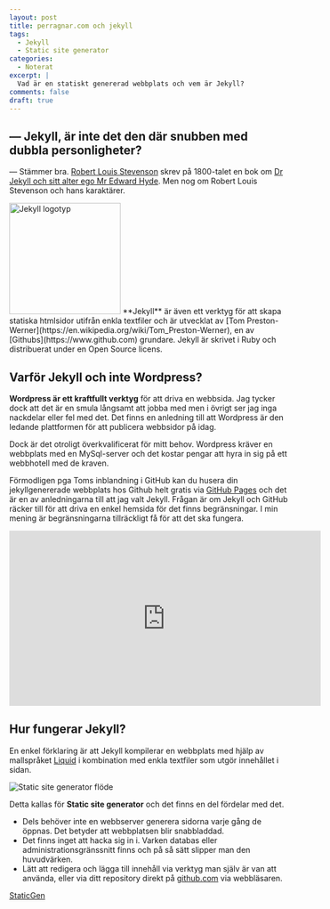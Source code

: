 ```yaml
---
layout: post
title: perragnar.com och jekyll
tags:
  - Jekyll
  - Static site generator
categories:
  - Noterat
excerpt: |
  Vad är en statiskt genererad webbplats och vem är Jekyll?
comments: false
draft: true
---
```


## — Jekyll, är inte det den där snubben med dubbla personligheter?
— Stämmer bra. [Robert Louis Stevenson](https://sv.wikipedia.org/wiki/Robert_Louis_Stevenson) skrev på 1800-talet en bok om [Dr Jekyll och sitt alter ego Mr Edward Hyde](https://sv.wikipedia.org/wiki/Dr._Jekyll_och_Mr._Hyde). Men nog om Robert Louis Stevenson och hans karaktärer.

<div class="note" markdown="1">
  <img src="{{ site.baseurl }}/assets/postfiles/jekyll-logo.png" alt="Jekyll logotyp" class="float-left" style="width: 200px; max-width: 50%;" />
  **Jekyll** är även ett verktyg för att skapa statiska htmlsidor utifrån enkla textfiler och är utvecklat av [Tom Preston-Werner](https://en.wikipedia.org/wiki/Tom_Preston-Werner), en av [Githubs](https://www.github.com) grundare. Jekyll är skrivet i Ruby och distribuerat under en Open Source licens.
</div>

## Varför Jekyll och inte Wordpress?

**Wordpress är ett kraftfullt verktyg** för att driva en webbsida. Jag tycker dock att det är en smula långsamt att jobba med men i övrigt ser jag inga nackdelar eller fel med det. Det finns en anledning till att Wordpress är den ledande plattformen för att publicera webbsidor på idag.

Dock är det otroligt överkvalificerat för mitt behov. Wordpress kräver en webbplats med en MySql-server och det kostar pengar att hyra in sig på ett webbhotell med de kraven.

Förmodligen pga Toms inblandning i GitHub kan du husera din jekyllgenererade webbplats hos Github helt gratis via [GitHub Pages](https://pages.github.com/) och det är en av anledningarna till att jag valt Jekyll. Frågan är om Jekyll och GitHub räcker till för att driva en enkel hemsida för det finns begränsningar. I min mening är begränsningarna tillräckligt få för att det ska fungera.

<div class="full-width margin">
  <div class="responsive-container ratio-50">
    <iframe width="560" height="315" src="https://www.youtube.com/embed/2MsN8gpT6jY" frameborder="0" allowfullscreen></iframe>
  </div>  
</div>

## Hur fungerar Jekyll?

En enkel förklaring är att Jekyll kompilerar en webbplats med hjälp av mallspråket [Liquid](http://shopify.github.io/liquid/) i kombination med enkla textfiler som utgör innehållet i sidan.

<div class="full-width margin" markdown="1">
  <img src="{{ site.baseurl }}/assets/postfiles/ssg.jpg" class="fill-width" alt="Static site generator flöde" />
</div>

Detta kallas för **Static site generator** och det finns en del fördelar med det.

- Dels behöver inte en webbserver generera sidorna varje gång de öppnas. Det betyder att webbplatsen blir snabbladdad.
- Det finns inget att hacka sig in i. Varken databas eller administrationsgränssnitt finns och på så sätt slipper man den huvudvärken.
- Lätt att redigera och lägga till innehåll via verktyg man själv är van att använda, eller via ditt repository direkt på [github.com](https://github.com) via webbläsaren.





[StaticGen](https://www.staticgen.com/)
